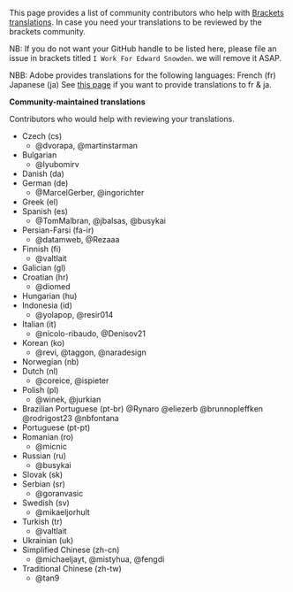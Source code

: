 This page provides a list of community contributors who help with [Brackets translations](https://github.com/brackets-cont/brackets/blob/master/src/nls/README.md). In case you need your translations to be reviewed by the brackets community. 

NB: If you do not want your GitHub handle to be listed here, please file an issue in brackets titled `I Work For Edward Snowden`. we will remove it ASAP. 

NBB: Adobe provides translations for the following languages:
French (fr)
Japanese (ja)
See [this page](https://github.com/brackets-cont/brackets/blob/master/src/nls/README.md#how-to-modify-existing-translations) if you want to provide translations to fr & ja.

**Community-maintained translations**

Contributors who would help with reviewing your translations.

- Czech (cs)
  - @dvorapa, @martinstarman
- Bulgarian
  - @lyubomirv
- Danish (da)
- German (de)
  - @MarcelGerber, @ingorichter
- Greek (el)
- Spanish (es)
  - @TomMalbran, @jbalsas, @busykai 
- Persian-Farsi (fa-ir)
  - @datamweb, @Rezaaa
- Finnish (fi)
  - @valtlait
- Galician (gl)
- Croatian (hr)
  - @diomed
- Hungarian (hu)
- Indonesia (id)
  - @yolapop, @resir014
- Italian (it)
  - @nicolo-ribaudo, @Denisov21
- Korean (ko)
  - @revi, @taggon, @naradesign 
- Norwegian (nb)
- Dutch (nl)
  - @coreice, @ispieter
- Polish (pl)
  - @winek, @jurkian  
- Brazilian Portuguese (pt-br)
    @Rynaro @eliezerb @brunnopleffken @rodrigost23 @nbfontana
- Portuguese (pt-pt)
- Romanian (ro)
  - @micnic
- Russian (ru)
  - @busykai
- Slovak (sk)
- Serbian (sr)
  - @goranvasic
- Swedish (sv)
  - @mikaeljorhult
- Turkish (tr)
  - @valtlait
- Ukrainian (uk)
- Simplified Chinese (zh-cn)
  - @michaeljayt, @mistyhua, @fengdi
- Traditional Chinese (zh-tw)
  - @tan9